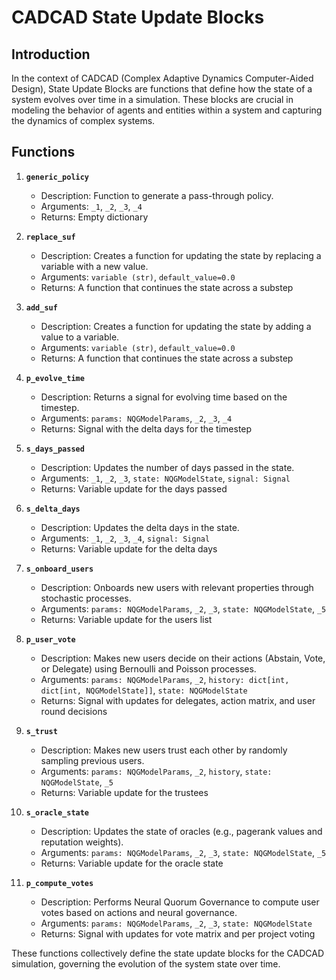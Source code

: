 # CADCAD State Update Blocks

## Introduction
In the context of CADCAD (Complex Adaptive Dynamics Computer-Aided Design), State Update Blocks are functions that define how the state of a system evolves over time in a simulation. These blocks are crucial in modeling the behavior of agents and entities within a system and capturing the dynamics of complex systems.

## Functions
1. **`generic_policy`**
    - Description: Function to generate a pass-through policy.
    - Arguments: `_1`, `_2`, `_3`, `_4`
    - Returns: Empty dictionary

2. **`replace_suf`**
    - Description: Creates a function for updating the state by replacing a variable with a new value.
    - Arguments: `variable (str)`, `default_value=0.0`
    - Returns: A function that continues the state across a substep

3. **`add_suf`**
    - Description: Creates a function for updating the state by adding a value to a variable.
    - Arguments: `variable (str)`, `default_value=0.0`
    - Returns: A function that continues the state across a substep

4. **`p_evolve_time`**
    - Description: Returns a signal for evolving time based on the timestep.
    - Arguments: `params: NQGModelParams`, `_2`, `_3`, `_4`
    - Returns: Signal with the delta days for the timestep

5. **`s_days_passed`**
    - Description: Updates the number of days passed in the state.
    - Arguments: `_1`, `_2`, `_3`, `state: NQGModelState`, `signal: Signal`
    - Returns: Variable update for the days passed

6. **`s_delta_days`**
    - Description: Updates the delta days in the state.
    - Arguments: `_1`, `_2`, `_3`, `_4`, `signal: Signal`
    - Returns: Variable update for the delta days

7. **`s_onboard_users`**
    - Description: Onboards new users with relevant properties through stochastic processes.
    - Arguments: `params: NQGModelParams`, `_2`, `_3`, `state: NQGModelState`, `_5`
    - Returns: Variable update for the users list

8. **`p_user_vote`**
    - Description: Makes new users decide on their actions (Abstain, Vote, or Delegate) using Bernoulli and Poisson processes.
    - Arguments: `params: NQGModelParams`, `_2`, `history: dict[int, dict[int, NQGModelState]]`, `state: NQGModelState`
    - Returns: Signal with updates for delegates, action matrix, and user round decisions

9. **`s_trust`**
    - Description: Makes new users trust each other by randomly sampling previous users.
    - Arguments: `params: NQGModelParams`, `_2`, `history`, `state: NQGModelState`, `_5`
    - Returns: Variable update for the trustees

10. **`s_oracle_state`**
    - Description: Updates the state of oracles (e.g., pagerank values and reputation weights).
    - Arguments: `params: NQGModelParams`, `_2`, `_3`, `state: NQGModelState`, `_5`
    - Returns: Variable update for the oracle state

11. **`p_compute_votes`**
    - Description: Performs Neural Quorum Governance to compute user votes based on actions and neural governance.
    - Arguments: `params: NQGModelParams`, `_2`, `_3`, `state: NQGModelState`
    - Returns: Signal with updates for vote matrix and per project voting

These functions collectively define the state update blocks for the CADCAD simulation, governing the evolution of the system state over time.